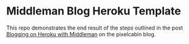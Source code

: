 # Middleman Blog Heroku Template

This repo demonstrates the end result of the steps outlined in the post [Blogging on Heroku with Middleman](https://blog.pixelcab.in/2015/03/23/blogging-on-heroku-with-middleman/) on the pixelcabin blog.